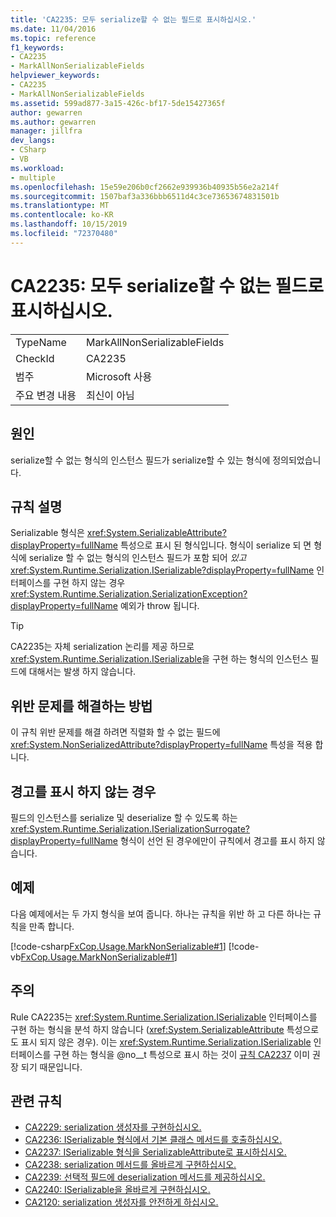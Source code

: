 ```yaml
---
title: 'CA2235: 모두 serialize할 수 없는 필드로 표시하십시오.'
ms.date: 11/04/2016
ms.topic: reference
f1_keywords:
- CA2235
- MarkAllNonSerializableFields
helpviewer_keywords:
- CA2235
- MarkAllNonSerializableFields
ms.assetid: 599ad877-3a15-426c-bf17-5de15427365f
author: gewarren
ms.author: gewarren
manager: jillfra
dev_langs:
- CSharp
- VB
ms.workload:
- multiple
ms.openlocfilehash: 15e59e206b0cf2662e939936b40935b56e2a214f
ms.sourcegitcommit: 1507baf3a336bbb6511d4c3ce73653674831501b
ms.translationtype: MT
ms.contentlocale: ko-KR
ms.lasthandoff: 10/15/2019
ms.locfileid: "72370480"
---
```

# <a name="ca2235-mark-all-non-serializable-fields"></a>CA2235: 모두 serialize할 수 없는 필드로 표시하십시오.

|||
|-|-|
|TypeName|MarkAllNonSerializableFields|
|CheckId|CA2235|
|범주|Microsoft 사용|
|주요 변경 내용|최신이 아님|

## <a name="cause"></a>원인

serialize할 수 없는 형식의 인스턴스 필드가 serialize할 수 있는 형식에 정의되었습니다.

## <a name="rule-description"></a>규칙 설명

Serializable 형식은 <xref:System.SerializableAttribute?displayProperty=fullName> 특성으로 표시 된 형식입니다. 형식이 serialize 되 면 형식에 serialize 할 수 없는 형식의 인스턴스 필드가 포함 되어 *있고* <xref:System.Runtime.Serialization.ISerializable?displayProperty=fullName> 인터페이스를 구현 하지 않는 경우 <xref:System.Runtime.Serialization.SerializationException?displayProperty=fullName> 예외가 throw 됩니다.

> [!TIP]
> CA2235는 자체 serialization 논리를 제공 하므로 <xref:System.Runtime.Serialization.ISerializable>을 구현 하는 형식의 인스턴스 필드에 대해서는 발생 하지 않습니다.

## <a name="how-to-fix-violations"></a>위반 문제를 해결하는 방법

이 규칙 위반 문제를 해결 하려면 직렬화 할 수 없는 필드에 <xref:System.NonSerializedAttribute?displayProperty=fullName> 특성을 적용 합니다.

## <a name="when-to-suppress-warnings"></a>경고를 표시 하지 않는 경우

필드의 인스턴스를 serialize 및 deserialize 할 수 있도록 하는 <xref:System.Runtime.Serialization.ISerializationSurrogate?displayProperty=fullName> 형식이 선언 된 경우에만이 규칙에서 경고를 표시 하지 않습니다.

## <a name="example"></a>예제

다음 예제에서는 두 가지 형식을 보여 줍니다. 하나는 규칙을 위반 하 고 다른 하나는 규칙을 만족 합니다.

[!code-csharp[FxCop.Usage.MarkNonSerializable#1](../code-quality/codesnippet/CSharp/ca2235-mark-all-non-serializable-fields_1.cs)]
[!code-vb[FxCop.Usage.MarkNonSerializable#1](../code-quality/codesnippet/VisualBasic/ca2235-mark-all-non-serializable-fields_1.vb)]

## <a name="remarks"></a>주의

Rule CA2235는 <xref:System.Runtime.Serialization.ISerializable> 인터페이스를 구현 하는 형식을 분석 하지 않습니다 (<xref:System.SerializableAttribute> 특성으로도 표시 되지 않은 경우). 이는 <xref:System.Runtime.Serialization.ISerializable> 인터페이스를 구현 하는 형식을 @no__t 특성으로 표시 하는 것이 [규칙 CA2237](../code-quality/ca2237.md) 이미 권장 되기 때문입니다.

## <a name="related-rules"></a>관련 규칙

- [CA2229: serialization 생성자를 구현하십시오.](../code-quality/ca2229.md)
- [CA2236: ISerializable 형식에서 기본 클래스 메서드를 호출하십시오.](../code-quality/ca2236.md)
- [CA2237: ISerializable 형식을 SerializableAttribute로 표시하십시오.](../code-quality/ca2237.md)
- [CA2238: serialization 메서드를 올바르게 구현하십시오.](../code-quality/ca2238.md)
- [CA2239: 선택적 필드에 deserialization 메서드를 제공하십시오.](../code-quality/ca2239.md)
- [CA2240: ISerializable을 올바르게 구현하십시오.](../code-quality/ca2240.md)
- [CA2120: serialization 생성자를 안전하게 하십시오.](../code-quality/ca2120-secure-serialization-constructors.md)